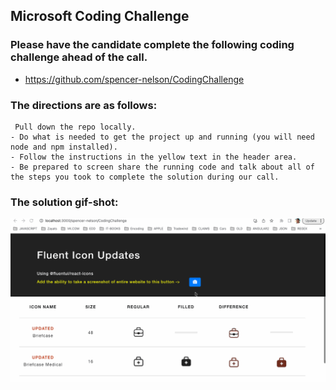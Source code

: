 ## Microsoft Coding Challenge

### Please have the candidate complete the following coding challenge ahead of the call.

- https://github.com/spencer-nelson/CodingChallenge

### The directions are as follows:

```
 Pull down the repo locally.
- Do what is needed to get the project up and running (you will need node and npm installed).
- Follow the instructions in the yellow text in the header area.
- Be prepared to screen share the running code and talk about all of the steps you took to complete the solution during our call.
```

### The solution gif-shot:

![Demo](Microsoft.CodingChallenge.gif)
